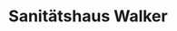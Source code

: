 ---
title: "Sanitätshaus Walker"
url: /leinfelden-echterdingen/sanitaetshaus-walker/
shop: Sanitätshaus
---